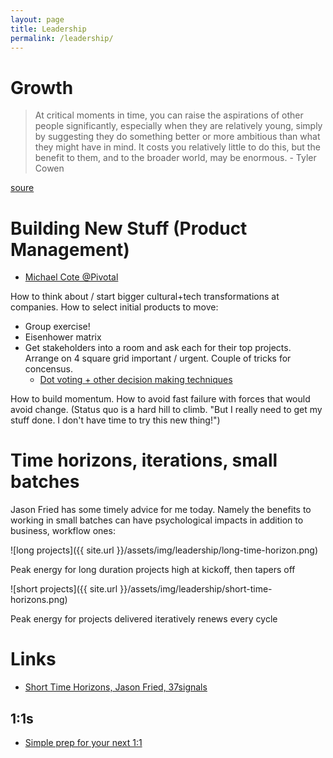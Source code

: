 ```yaml
---
layout: page
title: Leadership
permalink: /leadership/
---
```


# Growth

> At critical moments in time, you can raise the aspirations of other people significantly, especially when they are relatively young, simply by suggesting they do something better or more ambitious than what they might have in mind.  It costs you relatively little to do this, but the benefit to them, and to the broader world, may be enormous. - Tyler Cowen

[soure](https://marginalrevolution.com/marginalrevolution/2018/10/high-return-activity-raising-others-aspirations.html)

# Building New Stuff (Product Management)

- [Michael Cote @Pivotal](https://medium.com/@cote/a-small-series-of-projects-d6107c3d9d3e)

How to think about / start bigger cultural+tech transformations at companies. How to select initial products to move:
- Group exercise!
- Eisenhower matrix
- Get stakeholders into a room and ask each for their top projects. Arrange on 4 square grid important / urgent. Couple of tricks for concensus.
  - [Dot voting + other decision making techniques](https://content.pivotal.io/blog/6-decision-making-techniques-all-product-managers-should-know#f923)

How to build momentum. How to avoid fast failure with forces that would avoid change. (Status quo is a hard hill to climb. "But I really need to get my stuff done. I don't have time to try this new thing!")

# Time horizons, iterations, small batches

Jason Fried has some timely advice for me today. Namely the benefits to working in small batches can have psychological impacts in addition to business, workflow ones:

![long projects]({{ site.url }}/assets/img/leadership/long-time-horizon.png)

Peak energy for long duration projects high at kickoff, then tapers off

![short projects]({{ site.url }}/assets/img/leadership/short-time-horizons.png)

Peak energy for projects delivered iteratively renews every cycle

# Links

- [Short Time Horizons, Jason Fried, 37signals](https://m.signalvnoise.com/short-time-horizons-keep-it-fresh-eef462d4ca50)

## 1:1s

- [Simple prep for your next 1:1](https://m.signalvnoise.com/managers-youre-not-prepared-for-your-one-on-one-meetings-here-s-what-to-do-163b1812904b)
